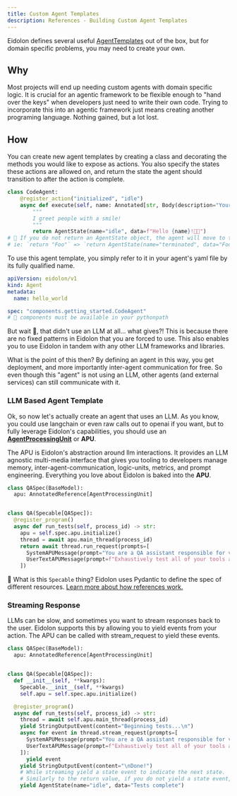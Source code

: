```yaml
---
title: Custom Agent Templates
description: References - Building Custom Agent Templates
---
```

Eidolon defines several useful [AgentTemplates](/docs/components/agent_templates/) out of the box, but for domain 
specific problems, you may need to create your own.

## Why
Most projects will end up needing custom agents with domain specific logic. It is crucial for an agentic framework to be 
flexible enough to "hand over the keys" when developers just need to write their own code. Trying to incorporate this 
into an agentic framework just means creating another programing language. Nothing gained, but a lot lost. 

## How
You can create new agent templates by creating a class and decorating the methods you would like to expose
as actions. You also specify the states these actions are allowed on, and return the state the agent should transition to
after the action is complete.

```python
class CodeAgent:
    @register_action("initialized", "idle")
    async def execute(self, name: Annotated[str, Body(description="Your name", embed=True)]) -> AgentState[str]:
        """
        I greet people with a smile!
        """
        return AgentState(name="idle", data=f"Hello {name}!👋😀")
# 🚨 If you do not return an AgentState object, the agent will move to the 'terminated' state.
# ie: `return "Foo"` => `return AgentState(name="terminated", data="Foo")`
```

To use this agent template, you simply refer to it in your agent's yaml file by its fully qualified name.

```yaml
apiVersion: eidolon/v1
kind: Agent
metadata:
  name: hello_world

spec: "components.getting_started.CodeAgent"
# 🚨 components must be available in your pythonpath
```

But wait 💭, that didn't use an LLM at all... what gives?! This is because there are no fixed patterns in Eidolon that 
you are forced to use. This also enables you to use Eidolon in tandem with any other LLM frameworks and libraries.

What is the point of this then? By defining an agent in this way, you get deployment, and more importantly inter-agent 
communication for free. So even though this "agent" is not using an LLM, other agents (and external services) can still 
communicate with it.

### LLM Based Agent Template

Ok, so now let's actually create an agent that uses an LLM. As you know, you could use langchain or even raw calls out 
to openai if you want, but to fully leverage Eidolon's capabilities, you should use an [**AgentProcessingUnit**](/docs/components/apu/)
or **APU**.

The APU is Eidolon's abstraction around llm interactions. It provides an LLM agnostic multi-media interface that 
gives you tooling to developers manage memory, inter-agent-communication, logic-units, metrics, and prompt engineering. 
Everything you love about Eidolon is baked into the **APU**.

```python
class QASpec(BaseModel):
  apu: AnnotatedReference[AgentProcessingUnit]


class QA(Specable[QASpec]):
  @register_program()
  async def run_tests(self, process_id) -> str:
    apu = self.spec.apu.initialize()
    thread = await apu.main_thread(process_id)
    return await thread.run_request(prompts=[
      SystemAPUMessage(prompt="You are a QA assistant responsible for validating agents and tools"),
      UserTextAPUMessage(prompt=f"Exhaustively test all of your tools and agents and report any issues"),
    ])
```

🔎 What is this `Specable` thing? Eidolon uses Pydantic to define the spec of different resources. [Learn more about 
how references work.](/docs/references/using_references)

### Streaming Response
LLMs can be slow, and sometimes you want to stream responses back to the user. Eidolon supports this by allowing you to 
yield events from your action. The APU can be called with stream_request to yield these events.

```python
class QASpec(BaseModel):
  apu: AnnotatedReference[AgentProcessingUnit]


class QA(Specable[QASpec]):
  def __init__(self, **kwargs):
    Specable.__init__(self, **kwargs)
    self.apu = self.spec.apu.initialize()

  @register_program()
  async def run_tests(self, process_id) -> str:
    thread = await self.apu.main_thread(process_id)
    yield StringOutputEvent(content="Beginning tests...\n")
    async for event in thread.stream_request(prompts=[
      SystemAPUMessage(prompt="You are a QA assistant responsible for validating agents and tools"),
      UserTextAPUMessage(prompt=f"Exhaustively test all of your tools and agents and report any issues"),
    ]):
      yield event
    yield StringOutputEvent(content="\nDone!")
    # While streaming yield a state event to indicate the next state.
    # Similarly to the return value, if you do not yield a state event, the agent will move to the 'terminated' state.
    yield AgentState(name="idle", data="Tests complete")
```

